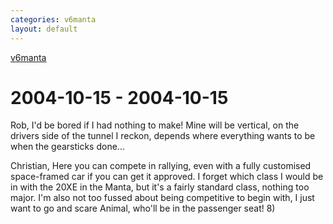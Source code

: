```yaml
---
categories: v6manta
layout: default
---
```


[v6manta](/v6manta)

# 2004-10-15 - 2004-10-15 
Rob, I'd be bored if I had nothing to make!   Mine will be vertical, on the drivers side of the tunnel I reckon, depends where everything wants to be when the gearsticks done...

Christian, Here you can compete in rallying, even with a fully customised space-framed car if you can get it approved. I forget which class I would be in with the 20XE in the Manta, but it's a fairly standard class, nothing too major. I'm also not too fussed about being competitive to begin with, I just want to go and scare Animal, who'll be in the passenger seat!     8)